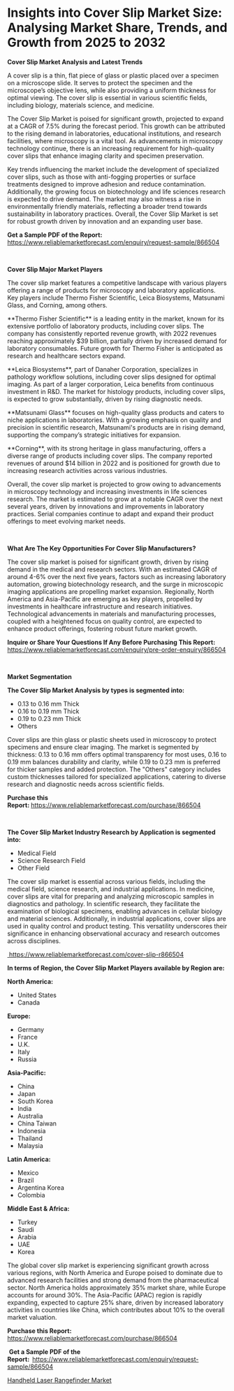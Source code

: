 <p><h1>Insights into Cover Slip Market Size: Analysing Market Share, Trends, and Growth from 2025 to 2032</h1></p><p><strong>Cover Slip Market Analysis and Latest Trends</strong></p>
<p><p>A cover slip is a thin, flat piece of glass or plastic placed over a specimen on a microscope slide. It serves to protect the specimen and the microscope’s objective lens, while also providing a uniform thickness for optimal viewing. The cover slip is essential in various scientific fields, including biology, materials science, and medicine.</p><p>The Cover Slip Market is poised for significant growth, projected to expand at a CAGR of 7.5% during the forecast period. This growth can be attributed to the rising demand in laboratories, educational institutions, and research facilities, where microscopy is a vital tool. As advancements in microscopy technology continue, there is an increasing requirement for high-quality cover slips that enhance imaging clarity and specimen preservation.</p><p>Key trends influencing the market include the development of specialized cover slips, such as those with anti-fogging properties or surface treatments designed to improve adhesion and reduce contamination. Additionally, the growing focus on biotechnology and life sciences research is expected to drive demand. The market may also witness a rise in environmentally friendly materials, reflecting a broader trend towards sustainability in laboratory practices. Overall, the Cover Slip Market is set for robust growth driven by innovation and an expanding user base.</p></p>
<p><strong>Get a Sample PDF of the Report:&nbsp;</strong> <a href="https://www.reliablemarketforecast.com/enquiry/request-sample/866504?utm_campaign=1080&utm_medium=2&utm_source=Github&utm_content=ia&utm_term=19022025&utm_id=cover-slip">https://www.reliablemarketforecast.com/enquiry/request-sample/866504</a></p>
<p>&nbsp;</p>
<p><strong>Cover Slip Major Market Players</strong></p>
<p><p>The cover slip market features a competitive landscape with various players offering a range of products for microscopy and laboratory applications. Key players include Thermo Fisher Scientific, Leica Biosystems, Matsunami Glass, and Corning, among others.</p><p>**Thermo Fisher Scientific** is a leading entity in the market, known for its extensive portfolio of laboratory products, including cover slips. The company has consistently reported revenue growth, with 2022 revenues reaching approximately $39 billion, partially driven by increased demand for laboratory consumables. Future growth for Thermo Fisher is anticipated as research and healthcare sectors expand.</p><p>**Leica Biosystems**, part of Danaher Corporation, specializes in pathology workflow solutions, including cover slips designed for optimal imaging. As part of a larger corporation, Leica benefits from continuous investment in R&D. The market for histology products, including cover slips, is expected to grow substantially, driven by rising diagnostic needs.</p><p>**Matsunami Glass** focuses on high-quality glass products and caters to niche applications in laboratories. With a growing emphasis on quality and precision in scientific research, Matsunami's products are in rising demand, supporting the company’s strategic initiatives for expansion.</p><p>**Corning**, with its strong heritage in glass manufacturing, offers a diverse range of products including cover slips. The company reported revenues of around $14 billion in 2022 and is positioned for growth due to increasing research activities across various industries.</p><p>Overall, the cover slip market is projected to grow owing to advancements in microscopy technology and increasing investments in life sciences research. The market is estimated to grow at a notable CAGR over the next several years, driven by innovations and improvements in laboratory practices. Serial companies continue to adapt and expand their product offerings to meet evolving market needs.</p></p>
<p>&nbsp;</p>
<p><strong>What Are The Key Opportunities For Cover Slip Manufacturers?</strong></p>
<p><p>The cover slip market is poised for significant growth, driven by rising demand in the medical and research sectors. With an estimated CAGR of around 4-6% over the next five years, factors such as increasing laboratory automation, growing biotechnology research, and the surge in microscopic imaging applications are propelling market expansion. Regionally, North America and Asia-Pacific are emerging as key players, propelled by investments in healthcare infrastructure and research initiatives. Technological advancements in materials and manufacturing processes, coupled with a heightened focus on quality control, are expected to enhance product offerings, fostering robust future market growth.</p></p>
<p><strong>Inquire or Share Your Questions If Any Before Purchasing This Report:</strong> <a href="https://www.reliablemarketforecast.com/enquiry/pre-order-enquiry/866504?utm_campaign=1080&utm_medium=2&utm_source=Github&utm_content=ia&utm_term=19022025&utm_id=cover-slip">https://www.reliablemarketforecast.com/enquiry/pre-order-enquiry/866504</a></p>
<p>&nbsp;</p>
<p><strong>Market Segmentation</strong></p>
<p><strong>The Cover Slip Market Analysis by types is segmented into:</strong></p>
<p><ul><li>0.13 to 0.16 mm Thick</li><li>0.16 to 0.19 mm Thick</li><li>0.19 to 0.23 mm Thick</li><li>Others</li></ul></p>
<p><p>Cover slips are thin glass or plastic sheets used in microscopy to protect specimens and ensure clear imaging. The market is segmented by thickness: 0.13 to 0.16 mm offers optimal transparency for most uses, 0.16 to 0.19 mm balances durability and clarity, while 0.19 to 0.23 mm is preferred for thicker samples and added protection. The "Others" category includes custom thicknesses tailored for specialized applications, catering to diverse research and diagnostic needs across scientific fields.</p></p>
<p><strong>Purchase this Report:&nbsp;</strong><a href="https://www.reliablemarketforecast.com/purchase/866504?utm_campaign=1080&utm_medium=2&utm_source=Github&utm_content=ia&utm_term=19022025&utm_id=cover-slip">https://www.reliablemarketforecast.com/purchase/866504</a></p>
<p>&nbsp;</p>
<p><strong>The Cover Slip Market Industry Research by Application is segmented into:</strong></p>
<p><ul><li>Medical Field</li><li>Science Research Field</li><li>Other Field</li></ul></p>
<p><p>The cover slip market is essential across various fields, including the medical field, science research, and industrial applications. In medicine, cover slips are vital for preparing and analyzing microscopic samples in diagnostics and pathology. In scientific research, they facilitate the examination of biological specimens, enabling advances in cellular biology and material sciences. Additionally, in industrial applications, cover slips are used in quality control and product testing. This versatility underscores their significance in enhancing observational accuracy and research outcomes across disciplines.</p></p>
<p><a href="https://www.reliablemarketforecast.com/cover-slip-r866504?utm_campaign=1080&utm_medium=2&utm_source=Github&utm_content=ia&utm_term=19022025&utm_id=cover-slip">&nbsp;https://www.reliablemarketforecast.com/cover-slip-r866504</a></p>
<p><strong>In terms of Region, the Cover Slip Market Players available by Region are:</strong></p>
<p>
    <p> <strong> North America: </strong>
        <ul>
            <li>United States</li>
            <li>Canada</li>
        </ul>
        </p> 
    <p> <strong> Europe: </strong>
        <ul>
            <li>Germany</li>
            <li>France</li>
            <li>U.K.</li>
            <li>Italy</li>
            <li>Russia</li>
        </ul>
        </p> 
    <p> <strong> Asia-Pacific: </strong>
        <ul>
            <li>China</li>
            <li>Japan</li>
            <li>South Korea</li>
            <li>India</li>
            <li>Australia</li>
            <li>China Taiwan</li>
            <li>Indonesia</li>
            <li>Thailand</li>
            <li>Malaysia</li>
        </ul>
        </p> 
    <p> <strong> Latin America: </strong>
        <ul>
            <li>Mexico</li>
            <li>Brazil</li>
            <li>Argentina Korea</li>
            <li>Colombia</li>
        </ul>
        </p> 
    <p> <strong> Middle East & Africa: </strong>
        <ul>
            <li>Turkey</li>
            <li>Saudi</li>
            <li>Arabia</li>
            <li>UAE</li>
            <li>Korea</li>
        </ul>
    </p>
    </p>
<p><p>The global cover slip market is experiencing significant growth across various regions, with North America and Europe poised to dominate due to advanced research facilities and strong demand from the pharmaceutical sector. North America holds approximately 35% market share, while Europe accounts for around 30%. The Asia-Pacific (APAC) region is rapidly expanding, expected to capture 25% share, driven by increased laboratory activities in countries like China, which contributes about 10% to the overall market valuation.</p></p>
<p><strong>Purchase this Report: </strong><a href="https://www.reliablemarketforecast.com/purchase/866504?utm_campaign=1080&utm_medium=2&utm_source=Github&utm_content=ia&utm_term=19022025&utm_id=cover-slip">https://www.reliablemarketforecast.com/purchase/866504</a></p>
<p>&nbsp;<strong>Get a Sample PDF of the Report:&nbsp;&nbsp;</strong><a href="https://www.reliablemarketforecast.com/enquiry/request-sample/866504?utm_campaign=1080&utm_medium=2&utm_source=Github&utm_content=ia&utm_term=19022025&utm_id=cover-slip">https://www.reliablemarketforecast.com/enquiry/request-sample/866504</a></p>
<p><strong></strong></p>
<p><p><a href="https://github.com/gdfhhhj/Market-Research-Report-List-7/blob/main/handheld-laser-rangefinder-market.md?utm_campaign=1080&utm_medium=2&utm_source=Github&utm_content=ia&utm_term=19022025&utm_id=cover-slip">Handheld Laser Rangefinder Market</a></p></p>